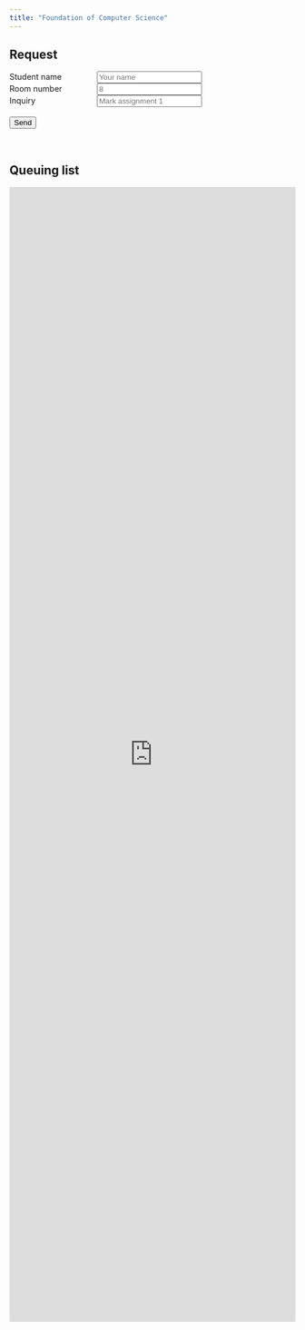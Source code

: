 ```yaml
---
title: "Foundation of Computer Science"
---
```

<section>
  <h2>Request</h2>
  <div id="student-request" style="clear: both;">
      <form name="submit-to-google-sheet" id="submit-to-google-sheet">
          <label style="display: inline-block; width: 150px;">Student name</label>
          <input name="student_name" placeholder="Your name" required/>
          <br />
          <label style="display: inline-block; width: 150px;">Room number</label>
          <input name="room_number" placeholder="8"/>
          <br />
          <label style="display: inline-block; width: 150px;">Inquiry</label>
          <input name="inquiry" placeholder="Mark assignment 1"/>
          <br />
          <input name="status" placeholder="" hidden/>
          <br />
          <button type="submit">Send</button>
      </form>
  </div>
</section>

<div id="status-div" hidden>
  Your request has been submitted. The page will automatically updated after a few seconds.
</div>

<br />

<!-- display Google Sheet data -->
<section>
    <h2>Queuing list</h2>
    <div>
        <iframe id="queuing-iframe" name="queuing-iframe" src="https://docs.google.com/spreadsheets/d/12O-1mD3zoCPbDc-oz1cZRwD7ou_lbGLKKZu-hN4vur4/gviz/tq?tqx=out:html&tq&gid=0" frameborder="0" width="100%" height="2000px" allowfullscreen></iframe>
    </div>
</section>

<!-- script to retrieve data from Google Sheet -->
<script>
  const scriptURL = 'https://script.google.com/macros/s/AKfycbzKyYvMuAA1infTOVQ7EJcnhshD2SKac3xI8m5T3n5rtq8_il3nOg7nQQNoVvKG78OoAA/exec';
  const form = document.forms['submit-to-google-sheet'];

  form.addEventListener('submit', e => {
    e.preventDefault();
    
    ToggleStatus();

    fetch(scriptURL, { method: 'POST', body: new FormData(form)})
      .then(response => console.log('Success!', response))
      .then(response => {
        // refresh iframe
        queu_iframe = document.getElementById('queuing-iframe');
        queu_iframe.parentNode.replaceChild(queu_iframe.cloneNode(), queu_iframe);
        document.getElementById("submit-to-google-sheet").reset();
        ToggleStatus();
      })
      .catch(error => console.error('Error!', error.message));
  })

  function ToggleStatus() {
    var x = document.getElementById("status-div");
    if (x.style.display === "none") {
      x.style.display = "block";
    } else {
      x.style.display = "none";
    }
  }

</script>